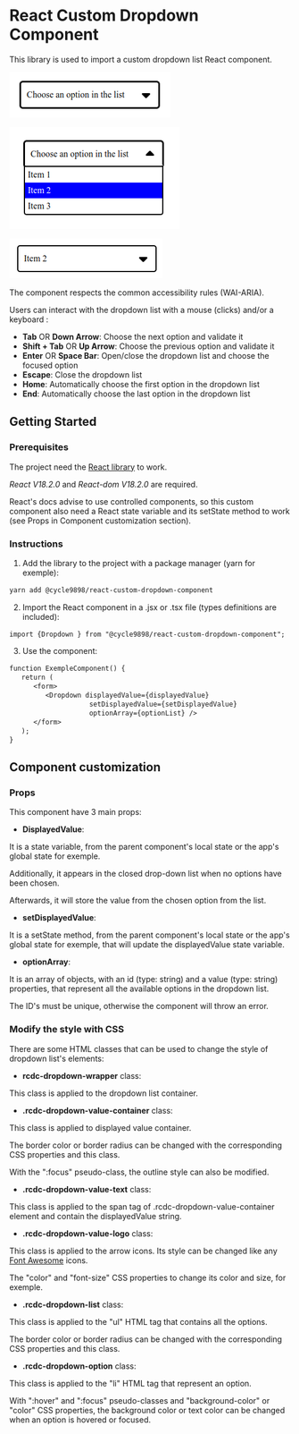 # React Custom Dropdown Component

This library is used to import a custom dropdown list React component.

![Dropdown image 1](https://raw.githubusercontent.com/Cycle9898/OC_Projet-14_Wealth-Health_React-Custom-Dropdown-Lib/main/doc-images/dropdown_1.png)

![Dropdown image 2](https://raw.githubusercontent.com/Cycle9898/OC_Projet-14_Wealth-Health_React-Custom-Dropdown-Lib/main/doc-images/dropdown_2.png)

![Dropdown image 3](https://raw.githubusercontent.com/Cycle9898/OC_Projet-14_Wealth-Health_React-Custom-Dropdown-Lib/main/doc-images/dropdown_3.png)

The component respects the common accessibility rules (WAI-ARIA).

Users can interact with the dropdown list with a mouse (clicks) and/or a keyboard :
* **Tab** OR **Down Arrow**: Choose the next option and validate it
* **Shift + Tab** OR **Up Arrow**: Choose the previous option and validate it
* **Enter** OR **Space Bar**: Open/close the dropdown list and choose the focused option
* **Escape**: Close the dropdown list
* **Home**: Automatically choose the first option in the dropdown list
* **End**: Automatically choose the last option in the dropdown list

## Getting Started

### Prerequisites

The project need the [React library](https://react.dev/) to work.

*React V18.2.0* and *React-dom V18.2.0* are required.

React's docs advise to use controlled components, so this custom component also need a React state variable
and its setState method to work (see Props in Component customization section).

### Instructions

1. Add the library to the project with a package manager (yarn for exemple):

```bash
yarn add @cycle9898/react-custom-dropdown-component
```

2. Import the React component in a .jsx or .tsx file (types definitions are included):

```JSX
import {Dropdown } from "@cycle9898/react-custom-dropdown-component";
```

3. Use the component:

```JSX
function ExempleComponent() {
   return (
      <form>
         <Dropdown displayedValue={displayedValue}
                    setDisplayedValue={setDisplayedValue}
                    optionArray={optionList} />
      </form>
   );
}
```

## Component customization

### Props

This component have 3 main props:

* **DisplayedValue**:

It is a state variable, from the parent component's local state or the app's global state for exemple.

Additionally, it appears in the closed drop-down list when no options have been chosen.

Afterwards, it will store the value from the chosen option from the list.

* **setDisplayedValue**:

It is a setState method, from the parent component's local state or the app's global state for exemple,
that will update the displayedValue state variable.

* **optionArray**:

It is an array of objects, with an id (type: string) and a value (type: string) properties,
that represent all the available options in the dropdown list.

The ID's must be unique, otherwise the component will throw an error.

### Modify the style with CSS

There are some HTML classes that can be used to change the style of dropdown list's elements:

* **rcdc-dropdown-wrapper** class:

This class is applied to the dropdown list container.

* **.rcdc-dropdown-value-container** class:

This class is applied to displayed value container.

The border color or border radius can be changed with the corresponding CSS properties and this class.

With the ":focus" pseudo-class, the outline style can also be modified.

* **.rcdc-dropdown-value-text** class:

This class is applied to the span tag of .rcdc-dropdown-value-container element and contain the displayedValue string.

* **.rcdc-dropdown-value-logo** class:

This class is applied to the arrow icons. Its style can be changed like any [Font Awesome](https://fontawesome.com/) icons.

The "color" and "font-size" CSS properties to change its color and size, for exemple.

* **.rcdc-dropdown-list** class:

This class is applied to the "ul" HTML tag that contains all the options.

The border color or border radius can be changed with the corresponding CSS properties and this class.

* **.rcdc-dropdown-option** class:

This class is applied to the "li" HTML tag that represent an option.

With ":hover" and ":focus" pseudo-classes and "background-color" or "color" CSS properties,
the background color or text color can be changed when an option is hovered or focused.
